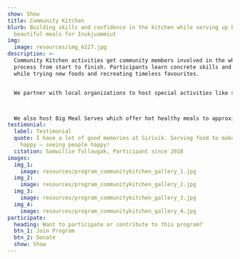 ```yaml
---
show: Show
title: Community Kitchen
blurb: Building skills and confidence in the kitchen while serving up big
  beautiful meals for Inukjuammiut
img:
  image: resources/img_6227.jpg
description: >-
  Community Kitchen activities get community members involved in the whole meal
  process from start to finish. Participants learn concrete skills and recipes
  while trying new foods and recreating timeless favourites.


  We partner with local organizations to host special activities like school group cooking classes or evening cooking lessons for new mothers. At the end of our cooking, we dig in! Sharing the fruits of our labour with fellow community members and bringing hearty meals home to our loved ones.



  We also host Big Meal Serves which offer hot healthy meals to approximately 250 individuals. Our big serves are for all community members and are announced on our facebook page and on local radio. If you’d like to help behind the scenes on our next serve let us know!
testimonial:
  label: Testimonial
  quote: I have a lot of good memories at Sirivik. Serving food to make people
    happy – seeing people happy!
  citation: Samwillie Tullaugak, Participant since 2018
images:
  img_1:
    image: resources/program_communitykitchen_gallery_1.jpg
  img_2:
    image: resources/program_communitykitchen_gallery_2.jpg
  img_3:
    image: resources/program_communitykitchen_gallery_3.jpg
  img_4:
    image: resources/program_communitykitchen_gallery_4.jpg
participate:
  heading: Want to participate or contribute to this program?
  btn_1: Join Program
  btn_2: Donate
  show: Show
---
```


